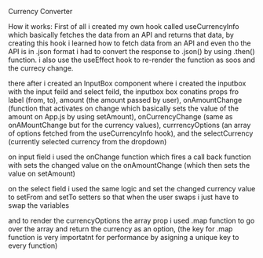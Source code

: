 Currency Converter 

How it works:
First of all i created my own hook called useCurrencyInfo which basically fetches the data from an API and returns that data, by creating this hook i learned how to fetch data from an API and even tho the API is in .json format i had to convert the response to .json() by using .then() function. i also use the useEffect hook to re-render the function as soos and the currecy change.

there after i created an InputBox component where i created the inputbox with the input feild and select feild, 
the inputbox box conatins props fro label (from, to), amount (the amount passed by user), onAmountChange  (function that activates on change which basically sets the value of the amount on App.js by using setAmount), onCurrencyChange (same as onAMountChange but for the currency  values), currrencyOptions (an array of options fetched from the useCurrencyInfo hook), and the selectCurrency (currently selected currency from the dropdown)

on input field i used the onChange function which fires a call back function with sets the changed value on the onAmountChange (which then sets the value on setAmount)

on the select field i used the same logic and set the changed currency value to setFrom and setTo setters so that when the user swaps i just have to swap the variables

and to render the currencyOptions the array prop i used .map function to go over the array and return the currency as an option, (the key for .map function is very importatnt for performance by asigning a unique key to every function) 